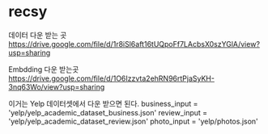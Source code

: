# recsy
데이터 다운 받는 곳 https://drive.google.com/file/d/1r8iSl6aft16tUQpoFf7LAcbsX0szYGlA/view?usp=sharing

Embdding 다운 받는곳 https://drive.google.com/file/d/1O6Izzvta2ehRN96rtPjaSyKH-3nq63Wo/view?usp=sharing


이거는 Yelp 데이터셋에서 다운 받으면 된다.
business_input = 'yelp/yelp_academic_dataset_business.json'
review_input = 'yelp/yelp_academic_dataset_review.json'
photo_input = 'yelp/photos.json'
